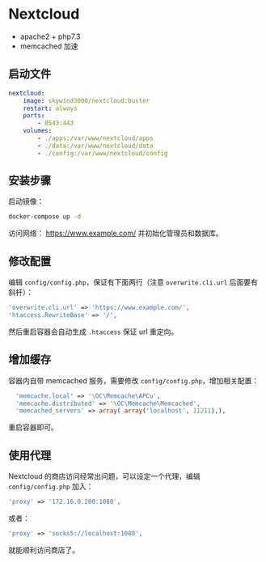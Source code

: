 # Nextcloud

- apache2 + php7.3
- memcached 加速

## 启动文件

```yaml
nextcloud:
    image: skywind3000/nextcloud:buster
    restart: always
    ports:
        - 8543:443
    volumes:
		- ./apps:/var/www/nextcloud/apps
        - ./data:/var/www/nextcloud/data
        - ./config:/var/www/nextcloud/config
```

## 安装步骤

启动镜像：

```bash
docker-compose up -d
```

访问网络： https://www.example.com/ 并初始化管理员和数据库。

## 修改配置

编辑 `config/config.php`，保证有下面两行（注意 `overwrite.cli.url` 后面要有斜杆）：

```php
'overwrite.cli.url' => 'https://www.example.com/',
'htaccess.RewriteBase' => '/',  
```

然后重启容器会自动生成 `.htaccess` 保证 url 重定向。

## 增加缓存

容器内自带 memcached 服务，需要修改 `config/config.php`，增加相关配置：

```php
  'memcache.local' => '\OC\Memcache\APCu',
  'memcache.distributed' => '\OC\Memcache\Memcached',
  'memcached_servers' => array( array('localhost', 11211),), 
```

重启容器即可。

## 使用代理

Nextcloud 的商店访问经常出问题，可以设定一个代理，编辑 `config/config.php` 加入：

```php
'proxy' => '172.16.0.200:1080',
```

或者：

```php
'proxy' => 'socks5://localhost:1080',
```

就能顺利访问商店了。




